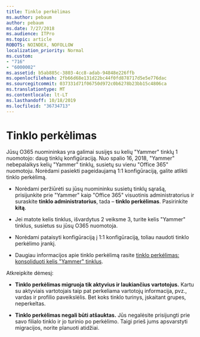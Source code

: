 ```yaml
---
title: Tinklo perkėlimas
ms.author: pebaum
author: pebaum
ms.date: 7/27/2018
ms.audience: ITPro
ms.topic: article
ROBOTS: NOINDEX, NOFOLLOW
localization_priority: Normal
ms.custom:
- "716"
- "6000002"
ms.assetid: b5ab885c-3803-4cc8-adab-94848e226ffb
ms.openlocfilehash: 2fb66d68e131d22bc44f0fd878717d5e5e776dac
ms.sourcegitcommit: 037331d71f06750d972c0b6278b23bb15c4806ca
ms.translationtype: MT
ms.contentlocale: lt-LT
ms.lasthandoff: 10/18/2019
ms.locfileid: "36734713"
---
```

# <a name="network-migration"></a>Tinklo perkėlimas

Jūsų O365 nuomininkas yra galimai susijęs su kelių "Yammer" tinklų 1 nuomotojo: daug tinklų konfigūraciją. Nuo spalio 16, 2018, "Yammer" nebepalaikys kelių "Yammer" tinklų, susietų su vienu "Office 365" nuomotoju. Norėdami pasiekti pageidaujamą 1:1 konfigūraciją, galite atlikti tinklo perkėlimą.
  
- Norėdami peržiūrėti su jūsų nuomininku susietų tinklų sąrašą, prisijunkite prie "Yammer" kaip "Office 365" visuotinis administratorius ir suraskite **tinklo administratorius**, tada – **tinklo perkėlimas**. Pasirinkite **kitą**.

- Jei matote kelis tinklus, išvardytus 2 veiksme 3, turite kelis "Yammer" tinklus, susietus su jūsų O365 nuomotoja.

- Norėdami pataisyti konfigūraciją į 1:1 konfigūraciją, toliau naudoti tinklo perkėlimo įrankį.

- Daugiau informacijos apie tinklo perkėlimą rasite [tinklo perkėlimas: konsoliduoti kelis "Yammer" tinklus](https://docs.microsoft.com/yammer/configure-your-yammer-network/consolidate-multiple-yammer-networks).

Atkreipkite dėmesį:
  
- **Tinklo perkėlimas migruoja tik aktyvius ir laukiančius vartotojus.** Kartu su aktyviais vartotojais taip pat perkeliama vartotojų informacija, pvz., vardas ir profilio paveikslėlis. Bet koks tinklo turinys, įskaitant grupes, neperkeltas.

- **Tinklo perkėlimas negali būti atšauktas.** Jūs negalėsite prisijungti prie savo filialo tinklo ir jo turinio po perkėlimo. Taigi prieš jums apsvarstyti migracijos, norite planuoti atidžiai.
